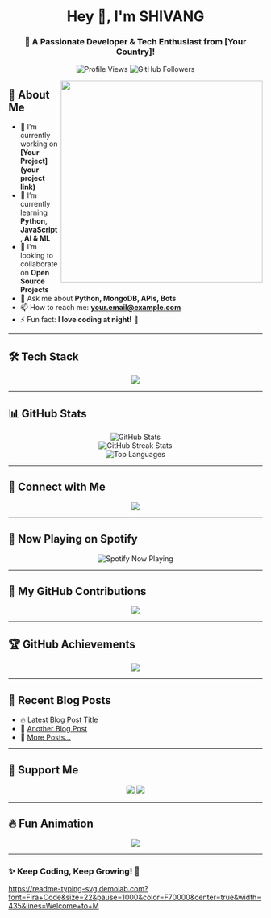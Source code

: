 <!-- Heading -->
<h1 align="center">Hey 👋, I'm SHIVANG </h1>
<h3 align="center">🚀 A Passionate Developer & Tech Enthusiast from [Your Country]!</h3>

<!-- Profile Views & Followers -->
<p align="center">
  <img src="https://komarev.com/ghpvc/?username=riteshxcoder&label=Profile%20Views&color=0e75b6&style=flat" alt="Profile Views" />
  <img src="https://img.shields.io/github/followers/riteshxcoder?label=Followers&style=social" alt="GitHub Followers" />
</p>
<img  align="right" width="400" src="https://repository-images.githubusercontent.com/588181932/e36ec678-7984-4cdd-8e4c-a3932772ff8e"/>

## 🌟 **About Me**  
- 🔭 I’m currently working on **[Your Project](your project link)**  
- 🌱 I’m currently learning **Python, JavaScript, AI & ML**  
- 👯 I’m looking to collaborate on **Open Source Projects**  
- 💬 Ask me about **Python, MongoDB, APIs, Bots**  
- 📫 How to reach me: **[your.email@example.com](riteshcoder.com)**  
- ⚡ Fun fact: **I love coding at night!** 🌙  

---

## 🛠️ **Tech Stack**
<p align="center">
  <img src="https://skillicons.dev/icons?i=python,js,nodejs,mongodb,react,html,css,git,github,heroku,linux" />
</p>

---

## 📊 **GitHub Stats**  
<p align="center">
  <img src="https://github-readme-stats.vercel.app/api?username=riteshxcoder&show_icons=true&theme=tokyonight" alt="GitHub Stats" />
  <br>
  <img src="https://github-readme-streak-stats.herokuapp.com/?user=riteshxcoder&theme=tokyonight" alt="GitHub Streak Stats" />
  <br>
  <img src="https://github-readme-stats.vercel.app/api/top-langs/?username=riteshxcoder&layout=compact&theme=tokyonight" alt="Top Languages" />
</p>

---

## 🔗 **Connect with Me**  
<p align="center">
  <a href="https://t.me/Shivang_mishra_op"><img src="https://img.shields.io/badge/Telegram-2CA5E0?style=for-the-badge&logo=telegram&logoColor=white" /></a>


---

## 🎵 **Now Playing on Spotify**  
<p align="center">
  <img src="https://spotify-github-profile.vercel.app/api/view?uid=yourspotifyid&cover_image=true&theme=default" alt="Spotify Now Playing" />
</p>

---

## 🎯 **My GitHub Contributions**  
<p align="center">
  <img src="https://github-readme-activity-graph.vercel.app/graph?username=riteshxcoder&theme=react-dark&hide_border=true&area=true" />
</p>

---

## 🏆 **GitHub Achievements**  
<p align="center">
  <img src="https://github-profile-trophy.vercel.app/?username=riteshxcoder&theme=tokyonight&margin-w=10" />
</p>

---

## 📝 **Recent Blog Posts**
<!-- BLOG-POST-LIST:START -->
- 🔥 [Latest Blog Post Title](https://yourblog.com/post-link)
- 🧠 [Another Blog Post](https://yourblog.com/another-post)
- 🚀 [More Posts...](https://yourblog.com)
<!-- BLOG-POST-LIST:END -->

---

## 💖 **Support Me**  
<p align="center">
  <a href="https://www.buymeacoffee.com/yourusername">
    <img src="https://img.shields.io/badge/Buy%20Me%20A%20Coffee-F5EBC9?style=for-the-badge&logo=buy-me-a-coffee&logoColor=black" />
  </a>
  <a href="https://ko-fi.com/shivangmishra">
    <img src="https://img.shields.io/badge/Ko--fi-ff5f5f?style=for-the-badge&logo=ko-fi&logoColor=white" />
  </a>
</p>

---

## 🔥 **Fun Animation**
<p align="center">
<img src="https://readme-typing-svg.demolab.com?font=Fira+Code&size=22&pause=1000&color=F70000&center=true&width=435&lines=Welcome+to+My+Profile!;I+Love+Coding+%26+Open+SourceLet+%26+𝙍𝙊𝘽𝜩𝙍𝙏+-𝐒𝐇𝐈𝐕𝐀𝐍𝐆" />
</p>

---

### **✨ Keep Coding, Keep Growing! 🚀**
https://readme-typing-svg.demolab.com?font=Fira+Code&size=22&pause=1000&color=F70000&center=true&width=435&lines=Welcome+to+M
